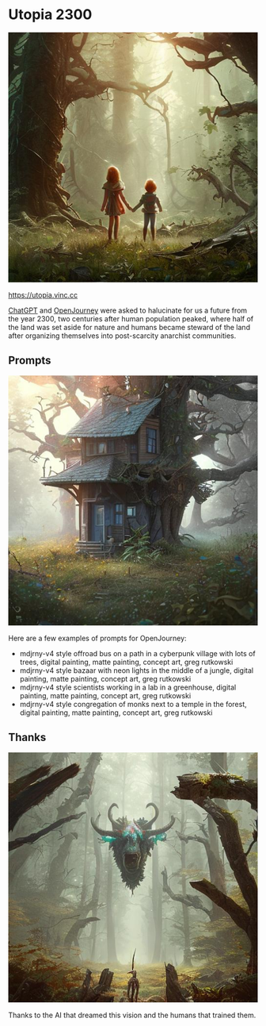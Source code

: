 # Utopia 2300

![Utopia](img/900.jpg)

https://utopia.vinc.cc

[ChatGPT][1] and [OpenJourney][2] were asked to halucinate for us a future from the year
2300, two centuries after human population peaked, where half of the land was
set aside for nature and humans became steward of the land after organizing
themselves into post-scarcity anarchist communities.

## Prompts

![Utopia](img/874.jpg)

Here are a few examples of prompts for OpenJourney:

- mdjrny-v4 style offroad bus on a path in a cyberpunk village with lots of trees, digital painting, matte painting, concept art, greg rutkowski
- mdjrny-v4 style bazaar with neon lights in the middle of a jungle, digital painting, matte painting, concept art, greg rutkowski
- mdjrny-v4 style scientists working in a lab in a greenhouse, digital painting, matte painting, concept art, greg rutkowski
- mdjrny-v4 style congregation of monks next to a temple in the forest, digital painting, matte painting, concept art, greg rutkowski

## Thanks

![Utopia](img/893.jpg)

Thanks to the AI that dreamed this vision and the humans that trained them.

[1]: https://chat.openai.com/
[2]: https://www.openjourney.art/
